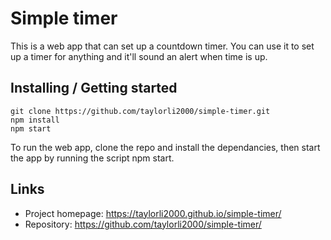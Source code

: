 # Simple timer

This is a web app that can set up a countdown timer. You can use it to set up a timer for anything and it'll sound an alert when time is up.

## Installing / Getting started


```shell
git clone https://github.com/taylorli2000/simple-timer.git
npm install
npm start
```

To run the web app, clone the repo and install the dependancies, then start the app by running the script npm start.

## Links

- Project homepage: https://taylorli2000.github.io/simple-timer/
- Repository: https://github.com/taylorli2000/simple-timer/
